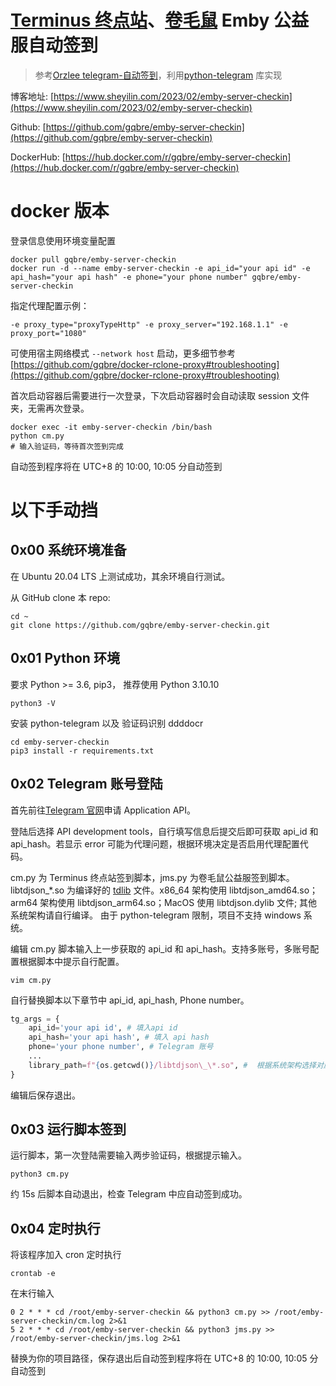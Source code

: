 # [Terminus 终点站](https://t.me/EmbyPublic)、[卷毛鼠](https://t.me/Curly_Mouse) Emby 公益服自动签到

> 参考[Orzlee telegram-自动签到](https://www.orzlee.com/Just-write-something/2022/01/05/telegram-automatic-checkin.html)，利用[python-telegram](https://github.com/alexander-akhmetov/python-telegram) 库实现

博客地址: [https://www.sheyilin.com/2023/02/emby-server-checkin](https://www.sheyilin.com/2023/02/emby-server-checkin)

Github: [https://github.com/gqbre/emby-server-checkin](https://github.com/gqbre/emby-server-checkin)

DockerHub: [https://hub.docker.com/r/gqbre/emby-server-checkin](https://hub.docker.com/r/gqbre/emby-server-checkin)

# docker 版本

登录信息使用环境变量配置

```shell
docker pull gqbre/emby-server-checkin
docker run -d --name emby-server-checkin -e api_id="your api id" -e api_hash="your api hash" -e phone="your phone number" gqbre/emby-server-checkin
```

指定代理配置示例：

```shell
-e proxy_type="proxyTypeHttp" -e proxy_server="192.168.1.1" -e proxy_port="1080"
```

可使用宿主网络模式 `--network host` 启动，更多细节参考 [https://github.com/gqbre/docker-rclone-proxy#troubleshooting](https://github.com/gqbre/docker-rclone-proxy#troubleshooting)

首次启动容器后需要进行一次登录，下次启动容器时会自动读取 session 文件夹，无需再次登录。

```shell
docker exec -it emby-server-checkin /bin/bash
python cm.py
# 输入验证码，等待首次签到完成
```

自动签到程序将在 UTC+8 的 10:00, 10:05 分自动签到

# 以下手动挡

## 0x00 系统环境准备

在 Ubuntu 20.04 LTS 上测试成功，其余环境自行测试。

从 GitHub clone 本 repo:

```shell
cd ~
git clone https://github.com/gqbre/emby-server-checkin.git
```

## 0x01 Python 环境

要求 Python >= 3.6, pip3， 推荐使用 Python 3.10.10

```shell
python3 -V
```

安装 python-telegram 以及 验证码识别 ddddocr

```shell
cd emby-server-checkin
pip3 install -r requirements.txt
```

## 0x02 Telegram 账号登陆

首先前往[Telegram 官网](https://my.telegram.org)申请 Application API。

登陆后选择 API development tools，自行填写信息后提交后即可获取 api_id 和 api_hash。若显示 error 可能为代理问题，根据环境决定是否启用代理配置代码。

cm.py 为 Terminus 终点站签到脚本，jms.py 为卷毛鼠公益服签到脚本。libtdjson\_\*.so 为编译好的 [tdlib](https://github.com/tdlib/td) 文件。x86_64 架构使用 libtdjson_amd64.so； arm64 架构使用 libtdjson_arm64.so；MacOS 使用 libtdjson.dylib 文件; 其他系统架构请自行编译。
由于 python-telegram 限制，项目不支持 windows 系统。

编辑 cm.py 脚本输入上一步获取的 api_id 和 api_hash。支持多账号，多账号配置根据脚本中提示自行配置。

```shell
vim cm.py
```

自行替换脚本以下章节中 api_id, api_hash, Phone number。

```python
tg_args = {
    api_id='your api id', # 填入api id
    api_hash='your api hash', # 填入 api hash
    phone='your phone number', # Telegram 账号
    ...
    library_path=f"{os.getcwd()}/libtdjson\_\*.so", #  根据系统架构选择对应的 libtdjson 文件
}
```

编辑后保存退出。

## 0x03 运行脚本签到

运行脚本，第一次登陆需要输入两步验证码，根据提示输入。

```shell
python3 cm.py
```

约 15s 后脚本自动退出，检查 Telegram 中应自动签到成功。

## 0x04 定时执行

将该程序加入 cron 定时执行

```shell
crontab -e
```

在末行输入

```shell
0 2 * * * cd /root/emby-server-checkin && python3 cm.py >> /root/emby-server-checkin/cm.log 2>&1
5 2 * * * cd /root/emby-server-checkin && python3 jms.py >> /root/emby-server-checkin/jms.log 2>&1
```

替换为你的项目路径，保存退出后自动签到程序将在 UTC+8 的 10:00, 10:05 分自动签到
